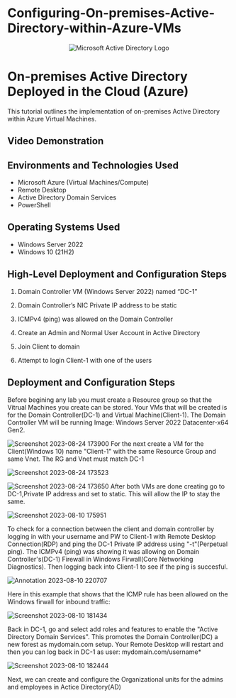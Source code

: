 # Configuring-On-premises-Active-Directory-within-Azure-VMs
<p align="center">
<img src="https://i.imgur.com/pU5A58S.png" alt="Microsoft Active Directory Logo"/>
</p>

<h1>On-premises Active Directory Deployed in the Cloud (Azure)</h1>
This tutorial outlines the implementation of on-premises Active Directory within Azure Virtual Machines.<br />


<h2>Video Demonstration</h2>



<h2>Environments and Technologies Used</h2>

- Microsoft Azure (Virtual Machines/Compute)
- Remote Desktop
- Active Directory Domain Services
- PowerShell

<h2>Operating Systems Used </h2>

- Windows Server 2022
- Windows 10 (21H2)

<h2>High-Level Deployment and Configuration Steps</h2>

1. Domain Controller VM (Windows Server 2022) named “DC-1”

2. Domain Controller’s NIC Private IP address to be static

3. ICMPv4 (ping) was allowed on the Domain Controller

4. Create an Admin and Normal User Account in Active Directory

5. Join Client to domain

6. Attempt to login Client-1 with one of the users


<h2>Deployment and Configuration Steps</h2>

Before begining any lab you must create a Resource group so that the Vitrual Machines you create can be stored. Your VMs that will be created is for the Domain Controller(DC-1) and Virtual Machine(Client-1). The Domain Controller VM will be running Image: Windows Server 2022 Datacenter-x64 Gen2.

![Screenshot 2023-08-24 173900](https://github.com/Leibwatcher/Configuring-On-premises-Active-Directory-within-Azure-VMs/assets/137578446/842ba903-dc28-4425-bc2c-10ee3a0c8b38)
For the next create a VM for the Client(Windows 10) name "Client-1" with the same Resource Group and same Vnet. The RG and Vnet must match DC-1

![Screenshot 2023-08-24 173523](https://github.com/Leibwatcher/Configuring-On-premises-Active-Directory-within-Azure-VMs/assets/137578446/fa109a2b-de01-499e-befe-5b1dd4793de2)

![Screenshot 2023-08-24 173650](https://github.com/Leibwatcher/Configuring-On-premises-Active-Directory-within-Azure-VMs/assets/137578446/7cf26ea9-1108-4615-a6ad-b50e5e2b4aa2)
After both VMs are done creating go to DC-1,Private IP address and set to static. This will allow the IP to stay the same.

![Screenshot 2023-08-10 175951](https://github.com/Leibwatcher/Configuring-On-premises-Active-Directory-within-Azure-VMs/assets/137578446/9f4c7a19-751e-460f-9b04-f3a372236d24)

To check for a connection between the client and domain controller by logging in with your username and PW to Client-1 with Remote Desktop Connection(RDP) and ping the DC-1 Private IP address using "-t"(Perpetual ping). The ICMPv4 (ping) was showing it was allowing on Domain Controller's(DC-1) Firewall in Windows Firwall(Core Networking Diagnostics). Then logging back into Client-1 to see if the ping is succesful.

![Annotation 2023-08-10 220707](https://github.com/Leibwatcher/Configuring-On-premises-Active-Directory-within-Azure-VMs/assets/137578446/ba9a1848-86bc-4c9e-81e3-f7f2e0ab63be)

Here in this example that shows that the ICMP rule has been allowed on the Windows firwall for inbound traffic:

![Screenshot 2023-08-10 181434](https://github.com/Leibwatcher/Configuring-On-premises-Active-Directory-within-Azure-VMs/assets/137578446/15c5a83d-d806-4a5b-af7c-88e238db3330)

Back in DC-1, go and select add roles and features to enable the "Active Directory Domain Services". This promotes the Domain Controller(DC) a new forest as mydomain.com setup. Your Remote Desktop will restart and then you can log back in DC-1 as 
user: mydomain.com/username*

![Screenshot 2023-08-10 182444](https://github.com/Leibwatcher/Configuring-On-premises-Active-Directory-within-Azure-VMs/assets/137578446/72dc078a-e50b-4374-a967-48a13afcb351)

Next, we can create and configure the Organizational units for the admins and employees in Actice Directory(AD)
